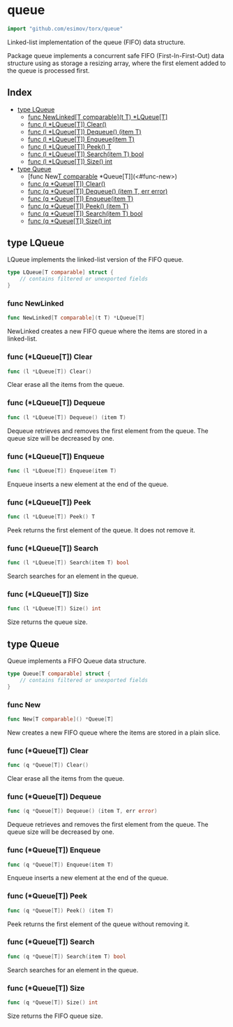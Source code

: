 <!-- Code generated by gomarkdoc. DO NOT EDIT -->

# queue

```go
import "github.com/esimov/torx/queue"
```

Linked\-list implementation of the queue \(FIFO\) data structure.

Package queue implements a concurrent safe FIFO \(First\-In\-First\-Out\) data structure using as storage a resizing array, where the first element added to the queue is processed first.

## Index

- [type LQueue](<#type-lqueue>)
  - [func NewLinked[T comparable](t T) *LQueue[T]](<#func-newlinked>)
  - [func (l *LQueue[T]) Clear()](<#func-lqueuet-clear>)
  - [func (l *LQueue[T]) Dequeue() (item T)](<#func-lqueuet-dequeue>)
  - [func (l *LQueue[T]) Enqueue(item T)](<#func-lqueuet-enqueue>)
  - [func (l *LQueue[T]) Peek() T](<#func-lqueuet-peek>)
  - [func (l *LQueue[T]) Search(item T) bool](<#func-lqueuet-search>)
  - [func (l *LQueue[T]) Size() int](<#func-lqueuet-size>)
- [type Queue](<#type-queue>)
  - [func New[T comparable]() *Queue[T]](<#func-new>)
  - [func (q *Queue[T]) Clear()](<#func-queuet-clear>)
  - [func (q *Queue[T]) Dequeue() (item T, err error)](<#func-queuet-dequeue>)
  - [func (q *Queue[T]) Enqueue(item T)](<#func-queuet-enqueue>)
  - [func (q *Queue[T]) Peek() (item T)](<#func-queuet-peek>)
  - [func (q *Queue[T]) Search(item T) bool](<#func-queuet-search>)
  - [func (q *Queue[T]) Size() int](<#func-queuet-size>)


## type LQueue

LQueue implements the linked\-list version of the FIFO queue.

```go
type LQueue[T comparable] struct {
    // contains filtered or unexported fields
}
```

### func NewLinked

```go
func NewLinked[T comparable](t T) *LQueue[T]
```

NewLinked creates a new FIFO queue where the items are stored in a linked\-list.

### func \(\*LQueue\[T\]\) Clear

```go
func (l *LQueue[T]) Clear()
```

Clear erase all the items from the queue.

### func \(\*LQueue\[T\]\) Dequeue

```go
func (l *LQueue[T]) Dequeue() (item T)
```

Dequeue retrieves and removes the first element from the queue. The queue size will be decreased by one.

### func \(\*LQueue\[T\]\) Enqueue

```go
func (l *LQueue[T]) Enqueue(item T)
```

Enqueue inserts a new element at the end of the queue.

### func \(\*LQueue\[T\]\) Peek

```go
func (l *LQueue[T]) Peek() T
```

Peek returns the first element of the queue. It does not remove it.

### func \(\*LQueue\[T\]\) Search

```go
func (l *LQueue[T]) Search(item T) bool
```

Search searches for an element in the queue.

### func \(\*LQueue\[T\]\) Size

```go
func (l *LQueue[T]) Size() int
```

Size returns the queue size.

## type Queue

Queue implements a FIFO Queue data structure.

```go
type Queue[T comparable] struct {
    // contains filtered or unexported fields
}
```

### func New

```go
func New[T comparable]() *Queue[T]
```

New creates a new FIFO queue where the items are stored in a plain slice.

### func \(\*Queue\[T\]\) Clear

```go
func (q *Queue[T]) Clear()
```

Clear erase all the items from the queue.

### func \(\*Queue\[T\]\) Dequeue

```go
func (q *Queue[T]) Dequeue() (item T, err error)
```

Dequeue retrieves and removes the first element from the queue. The queue size will be decreased by one.

### func \(\*Queue\[T\]\) Enqueue

```go
func (q *Queue[T]) Enqueue(item T)
```

Enqueue inserts a new element at the end of the queue.

### func \(\*Queue\[T\]\) Peek

```go
func (q *Queue[T]) Peek() (item T)
```

Peek returns the first element of the queue without removing it.

### func \(\*Queue\[T\]\) Search

```go
func (q *Queue[T]) Search(item T) bool
```

Search searches for an element in the queue.

### func \(\*Queue\[T\]\) Size

```go
func (q *Queue[T]) Size() int
```

Size returns the FIFO queue size.



